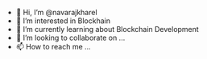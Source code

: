 - 👋 Hi, I’m @navarajkharel
- 👀 I’m interested in Blockhain
- 🌱 I’m currently learning about Blockchain Development
- 💞️ I’m looking to collaborate on ...
- 📫 How to reach me ...

<!---
navarajkharel/navarajkharel is a ✨ special ✨ repository because its `README.md` (this file) appears on your GitHub profile.
You can click the Preview link to take a look at your changes.
--->
